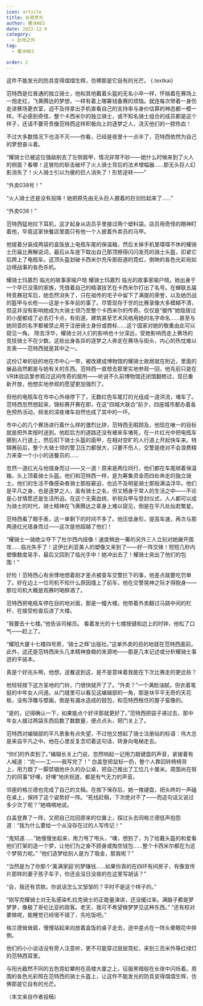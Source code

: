 ```yaml
---
icon: article
title: 长夜梦光
author: 覆冰NES
date: 2022-12-9
category:
  - 此地之外
tag:
  - 覆冰NES

order: 2
---
```


这件不能发光的防具变得熠熠生辉，仿佛那是它自有的光芒。 {.textkai}

<!-- more -->


范特西是位普通的独立骑士，他和其他戴着头盔的无名小卒一样，怀揣着在赛场上一炮走红，飞黄腾达的梦想，一样有着上哪筹钱备赛的烦恼。就连每次带着一身伤走进赛场更衣室，迫不及待拿出手机查看自己的支持率与身价估算的神态都一模一样。不必感到奇怪，整个卡西米尔的独立骑士，或不知名骑士组合的成员都是这个样子，还请不要苛责像范特西这样积极向上的逐梦之人，浇灭他们的一腔热血！

不过大多数情况下也浇不灭——你看，已经是夜里十一点半了，范特西依然为自己的梦想奋斗着。

“耀骑士已被这位强敌削去了左侧肩甲，情况非常不妙——她什么时候来到了火人的侧面？看哪！这冒险的斩击破坏了火人骑士背后的法术增幅器……那无头巨人幻影消失了！火人骑士引以为傲的巨人消失了！形势逆转——”

“外卖038号！”

“火人骑士还是没有投降！她把原先由无头巨人握着的巨剑捡起来了……”

“外卖038！”

范特西猛地拉下耳机，这才起身从店员手里接过两个塑料袋。店员用奇怪的眼神盯着他，毕竟这家快餐店里面只有他一个人披着外卖员的马甲。

他提着分装成两袋的盒饭放上电瓶车尾的保温箱，然后关掉手机里喋喋不休的耀骑士历届比赛解说词，最后从车座下取出自己那顶擦得闪闪发亮的骑士头盔，扣紧它后跨上了电瓶车。这顶头盔划破卡西米尔充斥那街道的霓虹，倒映的各色光彩宛如边境战事的各色杀机。

耀骑士玛嘉烈 临光的故事家喻户晓 耀骑士玛嘉烈 临光的故事家喻户晓。她出身于一个早已没落的家族，凭借着自己的精湛技艺在卡西米尔打出了名号。在蝉联五届特竞赛冠军后，她忽然消失了，只在祖传的宅子中留下了满屋的荣誉，以及她历战的盔甲与长枪——这是十多年前的事了。尽管现存于世的比赛录像大多模糊不清，但这并没有影响她成为大骑士领乃至整个卡西米尔的传奇。仅仅是“据传”她隐居过的小屋都成了必去打卡点，有街道，建筑甚至艺术风格用她的名字命名……甚至与她同音的名字都被禁止用于注册骑士身份或商标……这个国家对她的敬重由此可以窥见一角。 除去浮华，耀骑士对人们的影响也十分深远，受她影响而走上赛场的竞技骑士不在少数。这些出身各异的逐梦之人奔走在赛场与街头，内心的热忱难以言表——范特西就是其中之一。

这份订单的目的地在市中心一带，被改建成博物馆的耀骑士故居就在附近，里面的展品自然都是与她有关的东西。范特西一直想去那里实地参观一回，他先前只是在VR体验店里参观过这间传奇的居所——听说不久前博物馆还闭馆翻修过，现已重新开放，他想实地参观的愿望更加强烈了。

但他的电瓶车在市中心外缘停下了，无数红色车尾灯的光组成一道洪流，堵车了。范特西忽然想起来，锦标赛开赛在即，在这“四城大联合”前夕，四座城市都办着各色预热活动，频发的深夜堵车自然也成了其中的一环。

市中心的几个赛场进行着什么样的激烈比拼，范特西无暇顾及，他现在唯一的目标就是把外卖按时送到。他趁后方的道路还没有被来车堵死，在一片红光中把电瓶车挪到人行道上，然后扣下骑士头盔的面甲，在相对空旷的人行道上开起快车来。特锦赛前后，整个大骑士领的警卫压力都很大，只要不伤人，交警是绝对不会浪费精力来查一个小小的送餐员的……

忽然一道红光与他错身而过——又一道！原来是两位同行，他们都在车尾绑着保温箱，头上顶着骑士头盔。他们和范特西一样，是为筹集资金而四处奔走的独立骑士。他们的生活不像感染者骑士那般窘迫，也远不及明星骑士那般满溢浮华。他们是平凡之身，也是逐梦之人，虽有骑士之名，但又栖身于常人的生活之中——不论是心甘情愿还是生活所迫。在这个无需血统、祈祝兵甲与受封仪式，人人都可以成为骑士的时代，骑士精神在飞黄腾达之辈身上难以窥见，倒是在平凡处灿若繁星。

范特西看了眼手表，这一单剩下的时间不多了。他压低身形，提高车速，再次与那两道红光错身而过——这次是他超越了他们！

“耀骑士一骑绝尘夺下了杜尔西内娅像！速度稍逊一筹的另外三人立刻对她展开围攻……临光失手了！这伊比利亚美人的塑像又来到了——好一阵交锋！短短几秒内塑像数度易手，最后又回到了临光手中！她冲出去了！耀骑士突出了他们的包围！”

好险！范特西心有余悸地想着刚才差点被查车交警拦下的事，他差点就要吃罚单了。好在边上一位司机不知什么原因撞上了前车，他在交警晃神之际才得脱身——那位司机大概是观赛时喝醉酒了。

范特西把电瓶车停在目的地对面，那是一幢大楼。他带着外卖翻过马路中间的栏杆，在接受检查后进了大楼。

“我要去十七楼。”他告诉司梯员。 看着发光的十七楼按键和边上的时钟，他松了口气——赶上了。

“耀阳大厦十七楼四号房，‘骑士之辉’出版社。”这单外卖的目的地就在范特西面前。此外，这还是范特西床头几本精神食粮的来源地——那是几本记述或分析耀骑士事迹的平装本。

真是个好兆头啊，他想，送餐送到这，是不是意味着我能在下次比赛走的更远些？

他轻轻按下这方圣地的门铃，门很快就开了了。“外卖？”一个满脸油腻，但衣着笔挺的中年女人问道。从门缝里可以看见这编辑部的一角，那是块平平无奇的天花板，没有浮雕与壁画，倒是有漏水造成的鼓包，和范特西租住的屋子蛮像的。

“是的，记得确认一下，如果能点个好评那就更好了。”范特西把袋子递过去，那中年女人接过两袋东西后数了数数量，便点点头，把门关上了。

范特西对编辑部的平凡景象有点失望，不过他又想起了骑士注册站的标语：伟大总是来自平凡之中。他在心里反复念叨着这句话，转身向电梯走去。

“你们的外卖到了。”编辑长关上门说，忽然响起一记用力敲键盘的声音，紧接着有人喊道：“完——工——我写完了！” 白盖登把鼠标一扔，整个人靠回转椅椅背上，用力蹬了一脚禁锢他许久的办公桌，把自己推出了工位几十厘米。周围尚在努力的同事“好噢，好噢”地庆祝道，都是有气无力的声音。

邻座的格兰德也完成了自己的文稿。在按下保存后，她一推键盘，把头咚的一声磕在桌上，保持了这个姿势好一阵。“死线赶稿，下次绝对不了——而这句话又说过多少次了呢？”她喃喃地说。

白盖登靠了一阵，又把自己拉回原来的位置上，探过头去同格兰德低声抱怨道：“我为什么要给一个从没存在过的人写传记！”

“鬼知道……”她慢慢坐起来，用力甩了甩头，“噢，想到了，为了给戴头盔的和爱看他们打架的造一个梦，让他们为之奋不顾身或掏空钱包……整个卡西米尔都在为这个梦努力呢。” “他们造梦给别人是为了吸金，那我呢？”

“当然是为了你那个‘美满家庭’的梦赚钱……如果你真的在四环有间房子，有像宣传片那样的妻子孩子车子，你还会没日没夜的在这里写胡话？”

“会，我还有贷款。你说话怎么文邹邹的？平时不是这个样子的。”

“刚写完耀骑士对无名感染札拉克骑士的正能量演讲，还没缓过来。满脑子都是梦梦梦，像极了哥伦比亚的政客。老天，我可不希望做梦梦见这种东西。” “还有校对要做呢，能睡觉已经很不错了，先吃饭吧。”

格兰德耸耸肩，慢慢站起来向放着盒饭的桌子走去，途中差点在一阵头晕眼花中摔倒。

他们的小小谈话没有旁人注意听，更不可能穿过层层霓虹，来到三百米外等红绿灯的范特西耳里。

与阳光截然不同的五色霓虹攀附在高楼大厦之上，征服黑暗般在长夜中闪烁着。周围的各色光彩照在范特西的骑士头盔上，让这件不能发光的防具变得熠熠生辉，仿佛那是它自有的光芒。<eod />

（本文来自作者投稿）

<ArticleAd />